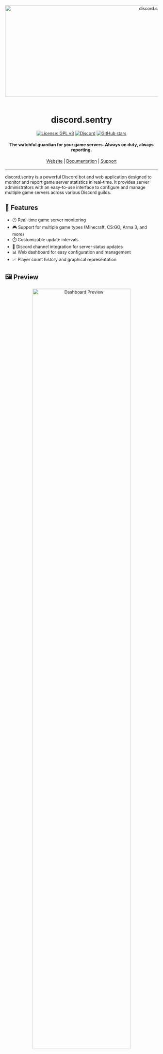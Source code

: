 <div align="center">
  <img src="public/goodlogo.png" alt="discord.sentry Logo" width="1000" height="300" style="margin: 20px 0;">

  <h1>discord.sentry</h1>

  <p>
    <a href="https://www.gnu.org/licenses/gpl-3.0"><img src="https://img.shields.io/badge/License-GPLv3-blue.svg" alt="License: GPL v3"></a>
    <a href="https://discord.gg/discordsentry"><img src="https://img.shields.io/discord/1133120424054628352?color=7289DA&logo=discord&logoColor=white" alt="Discord"></a>
    <a href="https://github.com/discord-sentry/discord.s/stargazers"><img src="https://img.shields.io/github/stars/discord-sentry/discord.s?style=social" alt="GitHub stars"></a>
  </p>

  <p style="margin: 20px 0;">
    <strong>The watchful guardian for your game servers. Always on duty, always reporting.</strong>
  </p>

  <p style="margin: 20px 0;">
    <a href="https://discordsentry.cc">Website</a> | 
    <a href="https://docs.discordsentry.cc">Documentation</a> | 
    <a href="https://discord.gg/discordsentry">Support</a>
  </p>
</div>

<hr>

<p>discord.sentry is a powerful Discord bot and web application designed to monitor and report game server statistics in real-time. It provides server administrators with an easy-to-use interface to configure and manage multiple game servers across various Discord guilds.</p>

<h2>🚀 Features</h2>

<ul>
  <li>🕒 Real-time game server monitoring</li>
  <li>🎮 Support for multiple game types (Minecraft, CS:GO, Arma 3, and more)</li>
  <li>⏱️ Customizable update intervals</li>
  <li>💬 Discord channel integration for server status updates</li>
  <li>📊 Web dashboard for easy configuration and management</li>
  <li>📈 Player count history and graphical representation</li>
</ul>

<h2>🖼️ Preview</h2>

<div align="center">
  <img src="public/showcase/dashboard-config.png" alt="Dashboard Preview" width="80%">
  <img src="public/showcase/server-config.png" alt="Server Config Preview" width="80%">
  <img src="public/showcase/DiscordEmbed.png" alt="Discord Embed Preview" width="80%">
  <h3>Don't want a player list or graph? You've got some checkboxes for that!</h3>
  <img src="public/showcase/embed-noplayerlist.png" alt="Dashboard Preview" width="80%">
</div>

<h2>🤔 Why discord.sentry?</h2>

<ul>
  <li><strong>Real-time Monitoring</strong>: Keep your finger on the pulse of your game servers 24/7</li>
  <li><strong>Discord Integration</strong>: Seamless updates right where your community lives</li>
  <li><strong>Multi-Server Support</strong>: Monitor all your game servers from a single dashboard</li>
  <li><strong>User-Friendly</strong>: Easy setup and intuitive web interface for effortless management</li>
</ul>

<p>Don't just monitor your servers, guard them with discord.sentry.</p>

<h2>🚀 Getting Started</h2>

<h3>Prerequisites</h3>

<ul>
  <li>Node.js (v18 or later)</li>
  <li>PostgreSQL database (supabase, vercel postgres, coolify, etc.)</li>
  <li>Discord Bot Token</li>
</ul>

<h2>🖥️ Usage</h2>

<ol>
  <li>Access the web dashboard at <code>http://localhost:3000</code></li>
  <li>Use the server selector in the toolbar to choose a Discord server</li>
  <li>Configure game servers using the provided form</li>
  <li>The bot will automatically start monitoring configured servers and posting updates to the specified Discord channels</li>
</ol>

<h2>How to develop</h2>

<ol>
  <li>Clone the repository</li>
  <li>Run <code>npm install</code></li>
  <li>Run <code>npm run dev</code></li>
  <li>Open <code>http://localhost:3000</code></li>
  <li>In another terminal, run <code>npm run start-updater</code> - should start the bot in the background</li>
</ol>

<h2>🤝 Contributing</h2>

<p>Contributions are welcome! Please feel free to submit a Pull Request.</p>

<h2>📄 License</h2>

<p>This project is licensed under the MIT License.</p>

<h2>🙏 Acknowledgements</h2>

<ul>
  <li><a href="https://nextjs.org/">Next.js</a></li>
  <li><a href="https://discord.com/developers/docs/intro">Discord API</a></li>
  <li><a href="https://github.com/gamedig/node-gamedig">GameDig</a></li>
  <li><a href="https://www.chartjs.org/">Chart.js</a></li>
</ul>

<p>For more detailed information on the project structure and implementation, please refer to the source code and comments within the files.</p>
